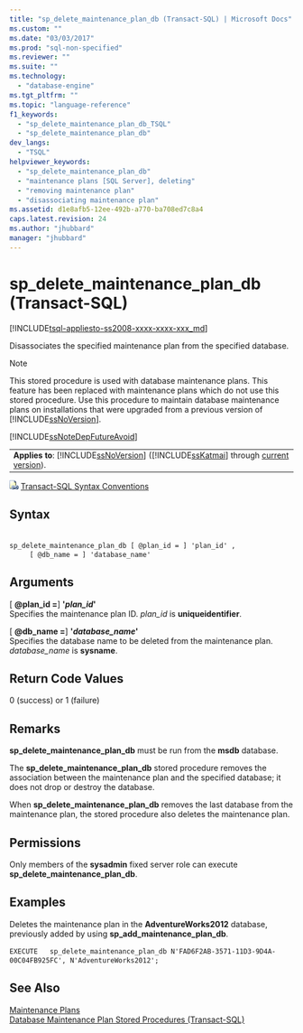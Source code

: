 ```yaml
---
title: "sp_delete_maintenance_plan_db (Transact-SQL) | Microsoft Docs"
ms.custom: ""
ms.date: "03/03/2017"
ms.prod: "sql-non-specified"
ms.reviewer: ""
ms.suite: ""
ms.technology: 
  - "database-engine"
ms.tgt_pltfrm: ""
ms.topic: "language-reference"
f1_keywords: 
  - "sp_delete_maintenance_plan_db_TSQL"
  - "sp_delete_maintenance_plan_db"
dev_langs: 
  - "TSQL"
helpviewer_keywords: 
  - "sp_delete_maintenance_plan_db"
  - "maintenance plans [SQL Server], deleting"
  - "removing maintenance plan"
  - "disassociating maintenance plan"
ms.assetid: d1e8afb5-12ee-492b-a770-ba708ed7c8a4
caps.latest.revision: 24
ms.author: "jhubbard"
manager: "jhubbard"
---
```

# sp_delete_maintenance_plan_db (Transact-SQL)
[!INCLUDE[tsql-appliesto-ss2008-xxxx-xxxx-xxx_md](../../../a9retired/includes/tsql-appliesto-ss2008-xxxx-xxxx-xxx-md.md)]

  Disassociates the specified maintenance plan from the specified database.  
  
> [!NOTE]  
>  This stored procedure is used with database maintenance plans. This feature has been replaced with maintenance plans which do not use this stored procedure. Use this procedure to maintain database maintenance plans on installations that were upgraded from a previous version of [!INCLUDE[ssNoVersion](../../../a9notintoc/includes/ssnoversion-md.md)].  
  
 [!INCLUDE[ssNoteDepFutureAvoid](../../../database-engine/configure/windows/includes/ssnotedepfutureavoid-md.md)]  
  
||  
|-|  
|**Applies to**: [!INCLUDE[ssNoVersion](../../../a9notintoc/includes/ssnoversion-md.md)] ([!INCLUDE[ssKatmai](../../../a9notintoc/includes/sskatmai-md.md)] through [current version](http://go.microsoft.com/fwlink/p/?LinkId=299658)).|  
  
 ![Topic link icon](../../../a9notintoc/media/topic-link.gif "Topic link icon") [Transact-SQL Syntax Conventions](../../../t-sql/language-elements/transact-sql-syntax-conventions-transact-sql.md)  
  
## Syntax  
  
```  
  
sp_delete_maintenance_plan_db [ @plan_id = ] 'plan_id' ,   
     [ @db_name = ] 'database_name'   
```  
  
## Arguments  
 [ **@plan_id =**] **'***plan_id***'**  
 Specifies the maintenance plan ID. *plan_id* is **uniqueidentifier**.  
  
 [ **@db_name =**] **'***database_name***'**  
 Specifies the database name to be deleted from the maintenance plan. *database_name* is **sysname**.  
  
## Return Code Values  
 0 (success) or 1 (failure)  
  
## Remarks  
 **sp_delete_maintenance_plan_db** must be run from the **msdb** database.  
  
 The **sp_delete_maintenance_plan_db** stored procedure removes the association between the maintenance plan and the specified database; it does not drop or destroy the database.  
  
 When **sp_delete_maintenance_plan_db** removes the last database from the maintenance plan, the stored procedure also deletes the maintenance plan.  
  
## Permissions  
 Only members of the **sysadmin** fixed server role can execute **sp_delete_maintenance_plan_db**.  
  
## Examples  
 Deletes the maintenance plan in the **AdventureWorks2012** database, previously added by using **sp_add_maintenance_plan_db**.  
  
```  
EXECUTE   sp_delete_maintenance_plan_db N'FAD6F2AB-3571-11D3-9D4A-00C04FB925FC', N'AdventureWorks2012';  
```  
  
## See Also  
 [Maintenance Plans](../../../relational-databases/maintenance-plans/maintenance-plans.md)   
 [Database Maintenance Plan Stored Procedures &#40;Transact-SQL&#41;](../../../relational-databases/reference/system-stored-procedures/database-maintenance-plan-stored-procedures-transact-sql.md)  
  
  